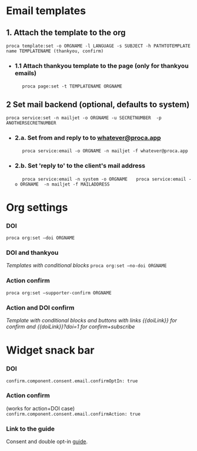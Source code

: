 # Email templates

## 1. Attach the template to the org

`proca template:set -o ORGNAME -l LANGUAGE -s SUBJECT -h PATHTOTEMPLATE`
`name TEMPLATENAME (thankyou, confirm)`

- ### 1.1 Attach thankyou template to the page (only for thankyou emails)
  &nbsp;&nbsp;&nbsp;&nbsp; `proca page:set -t TEMPLATENAME ORGNAME`

## 2 Set mail backend (optional, defaults to system)

`proca service:set -n mailjet -o ORGNAME -u SECRETNUMBER  -p ANOTHERSECRETNUMBER`

- ### 2.a. Set from and reply to to whatever@proca.app

  &nbsp;&nbsp;&nbsp;&nbsp; `proca service:email -o ORGNAME -n mailjet -f whatever@proca.app`

- ### 2.b. Set 'reply to' to the client's mail address
  &nbsp;&nbsp;&nbsp;&nbsp; `proca service:email -n system -o ORGNAME`
  &nbsp;&nbsp;&nbsp;&nbsp; `proca service:email -o ORGNAME  -n mailjet -f MAILADDRESS`

# Org settings

### DOI

`proca org:set –doi ORGNAME`

### DOI and thankyou

_Templates with conditional blocks_
`proca org:set –no-doi ORGNAME`

### Action confirm

`proca org:set –supporter-confirm ORGNAME`

### Action and DOI confirm

_Template with conditional blocks and buttons with links {{doiLink}} for confirm and {{doiLink}}?doi=1 for confirm+subscribe_

# Widget snack bar

### DOI

`confirm.component.consent.email.confirmOptIn: true`

### Action confirm

(works for action+DOI case)
`confirm.component.consent.email.confirmAction: true`

### Link to the guide

Consent and double opt-in [guide](https://proca.app/guide/double-opt-in/).
